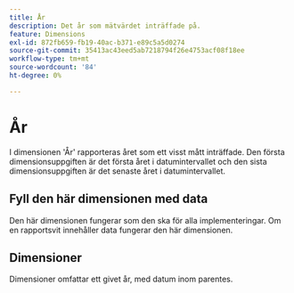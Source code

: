 ```yaml
---
title: År
description: Det år som mätvärdet inträffade på.
feature: Dimensions
exl-id: 872fb659-fb19-40ac-b371-e89c5a5d0274
source-git-commit: 35413ac43eed5ab7218794f26e4753acf08f18ee
workflow-type: tm+mt
source-wordcount: '84'
ht-degree: 0%

---
```


# År

I dimensionen &#39;År&#39; rapporteras året som ett visst mått inträffade. Den första dimensionsuppgiften är det första året i datumintervallet och den sista dimensionsuppgiften är det senaste året i datumintervallet.

## Fyll den här dimensionen med data

Den här dimensionen fungerar som den ska för alla implementeringar. Om en rapportsvit innehåller data fungerar den här dimensionen.

## Dimensioner

Dimensioner omfattar ett givet år, med datum inom parentes.
